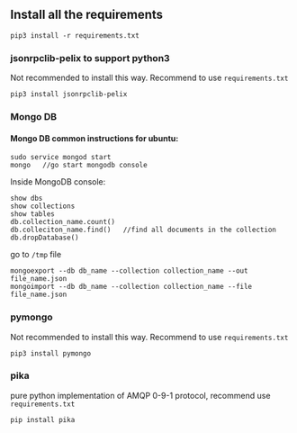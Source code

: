 ## Install all the requirements
```
pip3 install -r requirements.txt
```

### jsonrpclib-pelix to support python3
Not recommended to install this way. Recommend to use `requirements.txt`
```
pip3 install jsonrpclib-pelix
```

### Mongo DB
#### Mongo DB common instructions for ubuntu:
```
sudo service mongod start
mongo   //go start mongodb console
```

Inside MongoDB console:
```
show dbs
show collections
show tables
db.collection_name.count()
db.colleciton_name.find()   //find all documents in the collection
db.dropDatabase()
```

go to `/tmp` file
```
mongoexport --db db_name --collection collection_name --out file_name.json
mongoimport --db db_name --collection collection_name --file file_name.json
```

### pymongo
Not recommended to install this way. Recommend to use `requirements.txt`
```
pip3 install pymongo
```

### pika
pure python implementation of AMQP 0-9-1 protocol, recommend use `requirements.txt`
```
pip install pika
```
